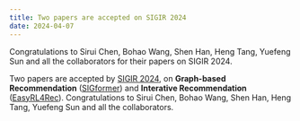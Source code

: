 ```yaml
---
title: Two papers are accepted on SIGIR 2024
date: 2024-04-07
---
```


Congratulations to Sirui Chen, Bohao Wang, Shen Han, Heng Tang, Yuefeng Sun and all the collaborators for their papers on SIGIR 2024.

<!--more-->

Two papers are accepted by [SIGIR 2024](https://sigir-2024.github.io), on **Graph-based Recommendation** ([SIGformer](https://arxiv.org/abs/2404.11982)) and **Interative Recommendation** ([EasyRL4Rec](https://arxiv.org/pdf/2402.15164)). Congratulations to Sirui Chen, Bohao Wang, Shen Han, Heng Tang, Yuefeng Sun and all the collaborators.
